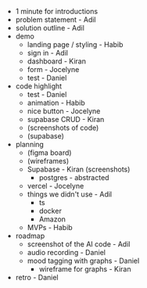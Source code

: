- 1 minute for introductions
- problem statement - Adil
- solution outline - Adil
- demo
  - landing page / styling - Habib
  - sign in - Adil
  - dashboard - Kiran
  - form - Jocelyne
  - test - Daniel
- code highlight
  - test - Daniel
  - animation - Habib
  - nice button - Jocelyne
  - supabase CRUD - Kiran
  - (screenshots of code)
  - (supabase)
- planning
  - (figma board)
  - (wireframes)
  - Supabase - Kiran (screenshots)
    - postgres - abstracted
  - vercel - Jocelyne
  - things we didn't use - Adil
    - ts
    - docker
    - Amazon
  - MVPs - Habib
- roadmap
  - screenshot of the AI code - Adil
  - audio recording - Daniel
  - mood tagging with graphs - Daniel
    - wireframe for graphs - Kiran
- retro - Daniel